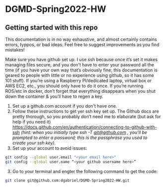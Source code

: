 # DGMD-Spring2022-HW
## Getting started with this repo

This documentation is in no way exhaustive, and almost certainly contains errors, typpos, or bad ideas.  Feel free to suggest improvements as you find mistakes!

Make sure you have github set up.  I use ssh because once it’s set it makes managing files secure, and you don't have to enter your password all the time (if you have your own way that’s obviously fine; this documentation is geared to people with little or no experience using github, so it has some 101 stuff).  If you’re using a Raspberry PI/dedicated laptop, virtual box or AWS EC2, etc., you should only have to do it once. If you’re running ROS/etc in docker, don’t forget that everything disappears when you shut down the container & you’ll have to regen a key.

1. Set up a github.com account if you don't have one.
2. Follow these instructions to get yer ssh key set up.  The Github docs are pretty thorough, so you probably don’t need me to elaborate (but ask for help if you need it) https://docs.github.com/en/authentication/connecting-to-github-with-ssh *(hint: when you initially type ssh -T git@github.com , you’ll be prompted to enter a password; this is the passphrase you used to create your ssh key)*.
3. Set up your account to avoid issues:
```bash
git config --global user.email "<your email here>"
git config --global user.name “<your github username here>”
```
3. Go to your terminal and engter the following command to get the code: 
```bash
git clone git@github.com:dgabriel/DGMD-Spring2022-HW.git
```


